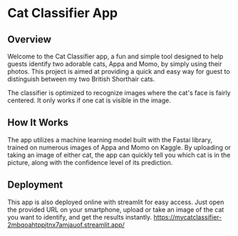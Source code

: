 # Cat Classifier App

## Overview
Welcome to the Cat Classifier app, a fun and simple tool designed to help guests identify two adorable cats, Appa and Momo, by simply using their photos. This project is aimed at providing a quick and easy way for guest to distinguish between my two British Shorthair cats. 

The classifier is optimized to recognize images where the cat's face is fairly centered. It only works if one cat is visible in the image.

## How It Works
The app utilizes a machine learning model built with the Fastai library, trained on numerous images of Appa and Momo on Kaggle. By uploading or taking an image of either cat, the app can quickly tell you which cat is in the picture, along with the confidence level of its prediction.

## Deployment
This app is also deployed online with streamlit for easy access. Just open the provided URL on your smartphone, upload or take an image of the cat you want to identify, and get the results instantly.
https://mycatclassifier-2mbqoahtppjtnx7amjauof.streamlit.app/
